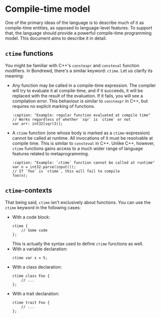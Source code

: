 Compile-time model
==================

One of the primary ideas of the language is to describe much of it as
compile-time entities, as opposed to language-level features. To support that,
the language should provide a powerful compile-time programming model. This
document aims to describe it in detail.

## `ctime` functions

You might be familiar with C++'s `constexpr` and `consteval` function modifiers.
In Bondrewd, there's a similar keyword: `ctime`. Let us clarify its meaning:
 - Any function may be called in a compile-time expression. The compiler will
    try to evaluate it at compile-time, and if it succeeds, it will be replaced
    with the result of the evaluation. If it fails, you will see a compilation
    error. This behaviour is similar to `constexpr` in C++, but requires no
    explicit marking of functions.
    ```{code-block} bondrewd
    :caption: "Example: regular function evaluated at compile time"
    // Works regardless of whether `sqr` is `ctime` or not
    var arr: int32[sqr(3)];
    ```
    <!-- TODO: bondrewd syntax highlighting -->
 - A `ctime` function (one whose body is marked as a `ctime`-expression)
    cannot be called at runtime. All invocations of it must be resolvable at
    compile time. This is similar to `consteval` in C++. Unlike C++, however,
    `ctime` functions gains access to a much wider range of language features
    related to metaprogramming.
    ```{code-block} bondrewd
    :caption: "Example: `ctime` function cannot be called at runtime"
    var n = int32.parse(input());
    // If `foo` is `ctime`, this will fail to compile
    foo(n);
    ```

## `ctime`-contexts
That being said, `ctime` isn't exclusively about functions. You can use the
`ctime` keyword in the following cases:
 - With a code block:
    ```{code-block} bondrewd
    ctime {
        // Some code
    };
    ```
    This is actually the syntax used to define `ctime` functions as well.
 - With a variable declaration:
    ```{code-block} bondrewd
    ctime var x = 5;
    ```
 - With a class declaration:
    ```{code-block} bondrewd
    ctime class Foo {
        // ...
    };
    ```
 - With a trait declaration:
    ```{code-block} bondrewd
    ctime trait Foo {
        // ...
    };
    ```